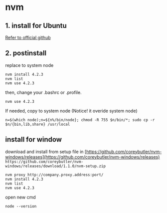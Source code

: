 # nvm

## 1. install for Ubuntu

[Refer to official github](https://github.com/creationix/nvm)

## 2. postinstall
replace to system node
```
nvm install 4.2.3
nvm list
nvm use 4.2.3
```

then, change your .bashrc or .profile. 
```
nvm use 4.2.3
```

If needed, copy to system node (Notice! it overide system node)
```
n=$(which node);n=${n%/bin/node}; chmod -R 755 $n/bin/*; sudo cp -r $n/{bin,lib,share} /usr/local
```



## install for window

download and install from setup file in [https://github.com/coreybutler/nvm-windows/releases](https://github.com/coreybutler/nvm-windows/releases)
`https://github.com/coreybutler/nvm-windows/releases/download/1.1.0/nvm-setup.zip`
```
nvm proxy http://company.proxy.address:port/
nvm install 4.2.3
nvm list
nvm use 4.2.3
```

open new cmd
```
node --version
```
